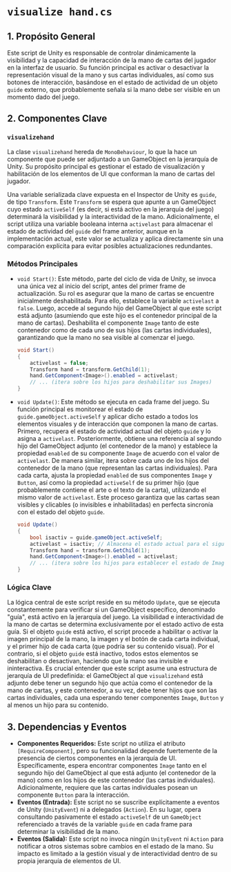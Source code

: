 # `visualize hand.cs`

## 1. Propósito General
Este script de Unity es responsable de controlar dinámicamente la visibilidad y la capacidad de interacción de la mano de cartas del jugador en la interfaz de usuario. Su función principal es activar o desactivar la representación visual de la mano y sus cartas individuales, así como sus botones de interacción, basándose en el estado de actividad de un objeto `guide` externo, que probablemente señala si la mano debe ser visible en un momento dado del juego.

## 2. Componentes Clave

### `visualizehand`
La clase `visualizehand` hereda de `MonoBehaviour`, lo que la hace un componente que puede ser adjuntado a un GameObject en la jerarquía de Unity. Su propósito principal es gestionar el estado de visualización y habilitación de los elementos de UI que conforman la mano de cartas del jugador.

Una variable serializada clave expuesta en el Inspector de Unity es `guide`, de tipo `Transform`. Este `Transform` se espera que apunte a un GameObject cuyo estado `activeSelf` (es decir, si está activo en la jerarquía del juego) determinará la visibilidad y la interactividad de la mano. Adicionalmente, el script utiliza una variable booleana interna `activelast` para almacenar el estado de actividad del `guide` del frame anterior, aunque en la implementación actual, este valor se actualiza y aplica directamente sin una comparación explícita para evitar posibles actualizaciones redundantes.

### Métodos Principales

*   `void Start()`:
    Este método, parte del ciclo de vida de Unity, se invoca una única vez al inicio del script, antes del primer frame de actualización. Su rol es asegurar que la mano de cartas se encuentre inicialmente deshabilitada. Para ello, establece la variable `activelast` a `false`. Luego, accede al segundo hijo del GameObject al que este script está adjunto (asumiendo que este hijo es el contenedor principal de la mano de cartas). Deshabilita el componente `Image` tanto de este contenedor como de cada uno de sus hijos (las cartas individuales), garantizando que la mano no sea visible al comenzar el juego.

    ```csharp
    void Start()
    {
        activelast = false;
        Transform hand = transform.GetChild(1);
        hand.GetComponent<Image>().enabled = activelast;
        // ... (itera sobre los hijos para deshabilitar sus Images)
    }
    ```

*   `void Update()`:
    Este método se ejecuta en cada frame del juego. Su función principal es monitorear el estado de `guide.gameObject.activeSelf` y aplicar dicho estado a todos los elementos visuales y de interacción que componen la mano de cartas. Primero, recupera el estado de actividad actual del objeto `guide` y lo asigna a `activelast`. Posteriormente, obtiene una referencia al segundo hijo del GameObject adjunto (el contenedor de la mano) y establece la propiedad `enabled` de su componente `Image` de acuerdo con el valor de `activelast`. De manera similar, itera sobre cada uno de los hijos del contenedor de la mano (que representan las cartas individuales). Para cada carta, ajusta la propiedad `enabled` de sus componentes `Image` y `Button`, así como la propiedad `activeSelf` de su primer hijo (que probablemente contiene el arte o el texto de la carta), utilizando el mismo valor de `activelast`. Este proceso garantiza que las cartas sean visibles y clicables (o invisibles e inhabilitadas) en perfecta sincronía con el estado del objeto `guide`.

    ```csharp
    void Update()
    {
        bool isactiv = guide.gameObject.activeSelf;
        activelast = isactiv; // Almacena el estado actual para el siguiente frame
        Transform hand = transform.GetChild(1);
        hand.GetComponent<Image>().enabled = activelast;
        // ... (itera sobre los hijos para establecer el estado de Image, Button y el GameObject hijo)
    }
    ```

### Lógica Clave
La lógica central de este script reside en su método `Update`, que se ejecuta constantemente para verificar si un GameObject específico, denominado "guía", está activo en la jerarquía del juego. La visibilidad e interactividad de la mano de cartas se determina exclusivamente por el estado activo de esta guía. Si el objeto `guide` está activo, el script procede a habilitar o activar la imagen principal de la mano, la imagen y el botón de cada carta individual, y el primer hijo de cada carta (que podría ser su contenido visual). Por el contrario, si el objeto `guide` está inactivo, todos estos elementos se deshabilitan o desactivan, haciendo que la mano sea invisible e ininteractiva. Es crucial entender que este script asume una estructura de jerarquía de UI predefinida: el GameObject al que `visualizehand` está adjunto debe tener un segundo hijo que actúa como el contenedor de la mano de cartas, y este contenedor, a su vez, debe tener hijos que son las cartas individuales, cada una esperando tener componentes `Image`, `Button` y al menos un hijo para su contenido.

## 3. Dependencias y Eventos
*   **Componentes Requeridos:** Este script no utiliza el atributo `[RequireComponent]`, pero su funcionalidad depende fuertemente de la presencia de ciertos componentes en la jerarquía de UI. Específicamente, espera encontrar componentes `Image` tanto en el segundo hijo del GameObject al que está adjunto (el contenedor de la mano) como en los hijos de este contenedor (las cartas individuales). Adicionalmente, requiere que las cartas individuales posean un componente `Button` para la interacción.
*   **Eventos (Entrada):** Este script no se suscribe explícitamente a eventos de Unity (`UnityEvent`) ni a delegados (`Action`). En su lugar, opera consultando pasivamente el estado `activeSelf` de un `GameObject` referenciado a través de la variable `guide` en cada frame para determinar la visibilidad de la mano.
*   **Eventos (Salida):** Este script no invoca ningún `UnityEvent` ni `Action` para notificar a otros sistemas sobre cambios en el estado de la mano. Su impacto es limitado a la gestión visual y de interactividad dentro de su propia jerarquía de elementos de UI.